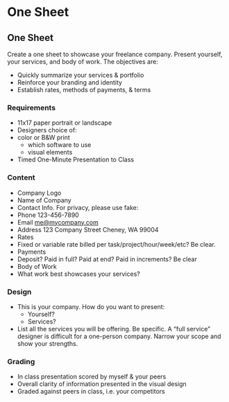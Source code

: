 # One Sheet



## One Sheet

Create a one sheet to showcase your freelance company. Present yourself, your services, and body of work. The objectives are:

* Quickly summarize your services & portfolio
* Reinforce your branding and identity
* Establish rates, methods of payments, & terms

### Requirements

* 11x17 paper portrait or landscape
* Designers choice of:
* color or B&W print
  * which software to use
  * visual elements
* Timed One-Minute Presentation to Class

### Content

* Company Logo
* Name of Company
* Contact Info. For privacy, please use fake:
* Phone 123-456-7890
* Email me@mycompany.com
* Address 123 Company Street Cheney, WA 99004
* Rates
* Fixed or variable rate billed per task/project/hour/week/etc? Be clear.
* Payments
* Deposit? Paid in full? Paid at end? Paid in increments? Be clear
* Body of Work
* What work best showcases your services?

### Design

* This is your company. How do you want to present:
  * Yourself?
  * Services? 
* List all the services you will be offering. Be specific. A “full service” designer is difficult for a one-person company. Narrow your scope and show your strengths.

### Grading

* In class presentation scored by myself & your peers
* Overall clarity of information presented in the visual design
* Graded against peers in class, i.e. your competitors

